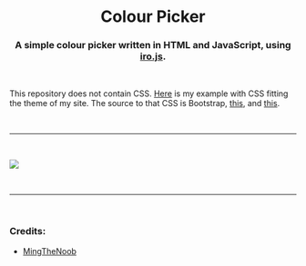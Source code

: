 <h1 align="center">Colour Picker</h1>
<h3 align="center">A simple colour picker written in HTML and JavaScript, using <a href="https://iro.js.org/">iro.js</a>.</h3>

<br>

<p align="left">This repository does not contain CSS. <a href="https://mingsutilities.com/web-tools/colour-picker">Here</a> is my example with CSS fitting the theme of my site. The source to that CSS is Bootstrap, <a href="https://cdn.mingsutilities.com/utilities/web-tools/colour-picker/main.css">this</a>, and <a href="https://cdn.mingsutilities.com/utilities/css/main.css">this</a>.</p>

&nbsp;
___
&nbsp;

<img align="center" src="https://cdn.mingsutilities.com/utilities/web-tools/colour-picker/imgs/cover.png">

&nbsp;
___
&nbsp;
<h3 align="left">Credits:</h3>
<ul>
    <li>
        <a href="https://github.com/MingTheNoob">MingTheNoob</a>
    </li>
</ul>